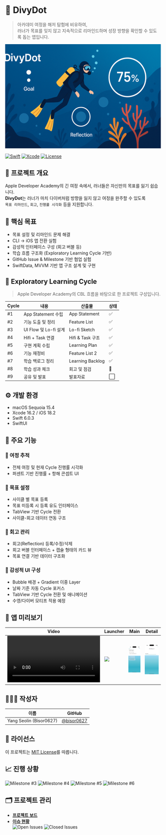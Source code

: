 # 🌊 DivyDot

> 아카데미 여정을 해저 탐험에 비유하여,  
> 러너가 목표를 잊지 않고 지속적으로 리마인드하며 성장 방향을 확인할 수 있도록 돕는 앱입니다.

![alt text](docs/assets/C4702E2E-CBF6-4C9B-B914-DA42B2A6E6F1.png)


[![Swift](https://img.shields.io/badge/Swift-6.0.3-orange.svg)]()
[![Xcode](https://img.shields.io/badge/Xcode-16.2-blue.svg)]()
[![License](https://img.shields.io/badge/license-MIT-green.svg)]()


## 📌 프로젝트 개요

Apple Developer Academy의 긴 여정 속에서, 러너들은 자신만의 목표를 잃기 쉽습니다.  
**DivyDot**는 러너가 마치 다이버처럼 방향을 잃지 않고 여정을 완주할 수 있도록  
`목표 리마인드`, `회고`, `진행률 시각화` 등을 지원합니다.


## 🎯 핵심 목표

- 목표 설정 및 리마인드 문제 해결
- CLI → iOS 앱 전환 실험
- 감성적 인터페이스 구성 (회고 버블 등)
- 학습 흐름 구조화 (Exploratory Learning Cycle 기반)
- GitHub Issue & Milestone 기반 협업 실험
- SwiftData, MVVM 기반 앱 구조 설계 및 구현


## 🔁 Exploratory Learning Cycle

> Apple Developer Academy의 CBL 흐름을 바탕으로 한 프로젝트 구성입니다.

| Cycle | 내용 | 산출물 | 상태 |
|-------|------|--------|------|
| #1 | App Statement 수립 | App Statement | ✅ |
| #2 | 기능 도출 및 정리 | Feature List | ✅ |
| #3 | UI Flow 및 Lo-fi 설계 | Lo-fi Sketch | ✅ |
| #4 | Hifi + Task 연결 | Hifi & Task 구조 | ✅ |
| #5 | 구현 계획 수립 | Learning Plan | ✅ |
| #6 | 기능 재정비 | Feature List 2 | ✅ |
| #7 | 학습 백로그 정리 | Learning Backlog | ✅ |
| #8 | 학습 성과 체크 | 회고 및 점검 | 🔄 |
| #9 | 공유 및 발표 | 발표자료 | ⬜️ |


## ⚙️ 개발 환경

- macOS Sequoia 15.4
- Xcode 16.2 / iOS 18.2
- Swift 6.0.3
- SwiftUI


## 🧩 주요 기능

### 🔹 여정 추적
- 전체 여정 및 현재 Cycle 진행률 시각화
- 퍼센트 기반 진행률 + 항해 콘셉트 UI

### 🔹 목표 설정
- 사이클 별 목표 등록
- 목표 미등록 시 등록 유도 인터페이스
- TabView 기반 Cycle 전환
- 사이클-회고 데이터 연동 구조

### 🔹 회고 관리
- 회고(Reflection) 등록/수정/삭제
- 회고 버블 인터페이스 + 캡슐 형태의 카드 뷰
- 목표 연결 기반 데이터 구조화

### 🔹 감성적 UI 구성
- Bubble 배경 + Gradient 이중 Layer
- 날짜 기준 자동 Cycle 포커스
- TabView 기반 Cycle 전환 및 애니메이션
- 수영/다이버 모티프 적용 예정


## 📱 앱 미리보기

| Video | Launcher | Main | Detail |
|----------|------------|--------------|-------------|
| <video controls src="docs/assets/divydot.mp4" title="App Demo"></video> | ![](docs/assets/launcher-image.png) | ![](docs/assets/22.54.24.png) | ![](docs/assets/22.54.25.png) |


## 🙋🏻‍♀️ 작성자

| 이름 | GitHub |
|------|--------|
| Yang Seolin (Bisor0627) | [@bisor0627](https://github.com/bisor0627) |


## 📝 라이선스

이 프로젝트는 [MIT License](LICENSE)를 따릅니다.


## 📈 진행 상황

![Milestone #3](https://img.shields.io/github/milestones/progress/bisor0627/DiverCompass/3)
![Milestone #4](https://img.shields.io/github/milestones/progress/bisor0627/DiverCompass/4)
![Milestone #5](https://img.shields.io/github/milestones/progress/bisor0627/DiverCompass/5)
![Milestone #6](https://img.shields.io/github/milestones/progress/bisor0627/DiverCompass/6)


## 🗂 프로젝트 관리

- **[프로젝트 보드](https://github.com/users/bisor0627/projects/5)**  
- **[이슈 현황](https://github.com/bisor0627/DiverCompass/issues)**  
  ![Open Issues](https://img.shields.io/github/issues/bisor0627/DiverCompass)
  ![Closed Issues](https://img.shields.io/github/issues-closed/bisor0627/DiverCompass)